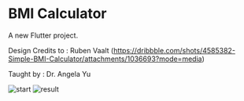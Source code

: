 # BMI Calculator

A new Flutter project.

Design Credits to : Ruben Vaalt (https://dribbble.com/shots/4585382-Simple-BMI-Calculator/attachments/1036693?mode=media)

Taught by : Dr. Angela Yu

![start](https://user-images.githubusercontent.com/59113146/116760921-e9f2f580-aa33-11eb-8aa1-41bbecbbb8c0.jpg)
![result](https://user-images.githubusercontent.com/59113146/116760953-00994c80-aa34-11eb-99ce-bf86c03dddca.jpg)

